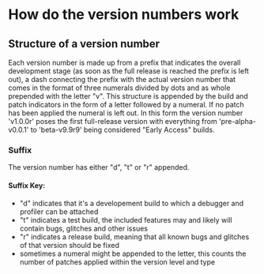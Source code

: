 # How do the version numbers work
## Structure of a version number
Each version number is made up from a prefix that indicates the overall development stage (as soon as the full release is reached the prefix is left out), a dash connecting the prefix with the actual version number that comes in the format of three numerals divided by dots and as whole prepended with the letter "v".
This structure is appended by the build and patch indicators in the form of a letter followed by a numeral. If no patch has been applied the numeral is left out.
In this form the version number 'v1.0.0r' poses the first full-release version with everything from 'pre-alpha-v0.0.1' to 'beta-v9.9r9' being considered "Early Access" builds.

### Suffix
The version number has either "d", "t" or "r" appended.
#### Suffix Key:
- "d" indicates that it's a developement build to which a debugger and profiler can be attached
- "t" indicates a test build, the included features may and likely will contain bugs, glitches and other issues
- "r" indicates a release build, meaning that all known bugs and glitches of that version should be fixed
- sometimes a numeral might be appended to the letter, this counts the number of patches applied within the version level and type